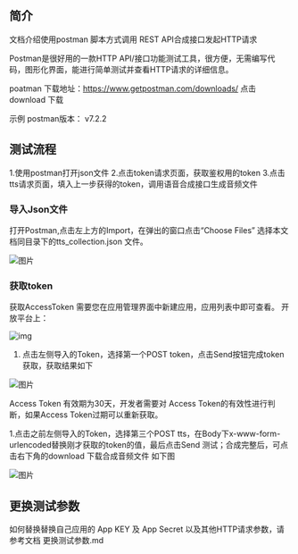 
## 简介

文档介绍使用postman 脚本方式调用 REST API合成接口发起HTTP请求

Postman是很好用的一款HTTP API/接口功能测试工具，很方便，无需编写代码，图形化界面，能进行简单测试并查看HTTP请求的详细信息。

poatman 下载地址：https://www.getpostman.com/downloads/ 点击download 下载

示例 postman版本： v7.2.2

## 测试流程

1.使用postman打开json文件
2.点击token请求页面，获取鉴权用的token
3.点击tts请求页面，填入上一步获得的token，调用语音合成接口生成音频文件

### 导入Json文件

打开Postman,点击左上方的Import，在弹出的窗口点击“Choose Files” 选择本文档同目录下的tts_collection.json 文件。

![图片](https://raw.githubusercontent.com/Baidu-AIP/speech-demo/master/rest-api-asr/postman/doc-images/201906201400.png)

### 获取token

获取AccessToken 需要您在应用管理界面中新建应用，应用列表中即可查看。 开放平台上： 

![img](https://raw.githubusercontent.com/Baidu-AIP/speech-demo/master/rest-api-tts/postman/doc-images/201906261700.jpg)

1. 点击左侧导入的Token，选择第一个POST token，点击Send按钮完成token获取，获取结果如下

![图片](https://raw.githubusercontent.com/Baidu-AIP/speech-demo/master/rest-api-tts/postman/doc-images/201906201401.png)

Access Token 有效期为30天，开发者需要对 Access Token的有效性进行判断，如果Access Token过期可以重新获取。





1.点击之前左侧导入的Token，选择第三个POST tts，在Body下x-www-form-urlencoded替换刚才获取的token的值，最后点击Send 测试；合成完整后，可点击右下角的download 下载合成音频文件 如下图

![图片](https://raw.githubusercontent.com/Baidu-AIP/speech-demo/master/rest-api-tts/postman/doc-images/201906211400.png)


##  更换测试参数
如何替换替换自己应用的 App KEY 及 App Secret 以及其他HTTP请求参数，请参考文档 更换测试参数.md



